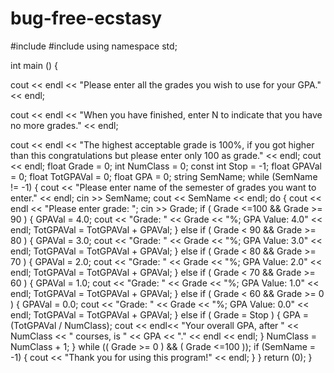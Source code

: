 # bug-free-ecstasy
#include <iostream>
#include <string>
using namespace std;

int main ()
{

cout << endl <<  "Please enter all the grades you wish to use for your GPA." << endl;

cout << endl <<  "When you have finished, enter N to indicate that you have no more grades." << endl;

cout << endl << "The highest acceptable grade is 100%, if you got higher than this congratulations but please enter only 100 as grade."  << endl;
cout << endl;
float Grade = 0;
int NumClass = 0;
const int Stop = -1;
float GPAVal = 0;
float TotGPAVal = 0;
float GPA = 0;
string SemName;
while (SemName != -1)
        {
        cout << "Please enter name of the semester of grades you want to enter." << endl;
        cin >> SemName;
        cout << SemName << endl;
        do {
                cout << endl << "Please enter grade: ";
                cin >> Grade;
                        if  ( Grade <=100 && Grade >= 90 )
                                {
                                GPAVal = 4.0;
                                cout << "Grade: " << Grade << "%; GPA Value: 4.0" << endl;
                                TotGPAVal = TotGPAVal + GPAVal;
                                }
                        else if ( Grade < 90 && Grade >= 80 )
                                {
                                GPAVal = 3.0;
                                cout << "Grade: " << Grade << "%; GPA Value: 3.0" << endl;
                                TotGPAVal = TotGPAVal + GPAVal;
                                }
                        else if ( Grade < 80 && Grade >= 70 )
                                {
                                GPAVal = 2.0;
                                cout << "Grade: " << Grade << "%; GPA Value: 2.0" << endl;
                                TotGPAVal = TotGPAVal + GPAVal;
                                }
                        else if ( Grade < 70 && Grade >= 60 )
                                {
                                GPAVal = 1.0;
                                cout << "Grade: " << Grade << "%; GPA Value: 1.0" << endl;
                                TotGPAVal = TotGPAVal + GPAVal;
                                }
                        else if ( Grade < 60 && Grade >= 0 )
                                {
                                GPAVal = 0.0;
                                cout << "Grade: " << Grade << "%; GPA Value: 0.0" << endl;
                                TotGPAVal = TotGPAVal + GPAVal;
                                }
                        else if ( Grade = Stop )
                                {
                                GPA = (TotGPAVal / NumClass);
                                cout << endl<< "Your overall GPA, after " << NumClass << " courses, is " << GPA << "." << endl << endl;
                                }
                NumClass = NumClass + 1;
                }
        while (( Grade >= 0 ) && ( Grade <=100 ));
        if (SemName = -1)
                {
                cout << "Thank you for using this program!" << endl;
                }
        }
return (0);
}
